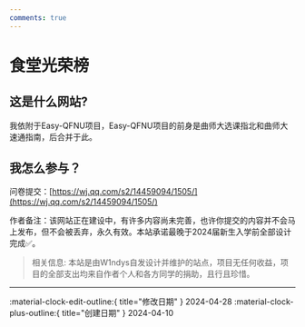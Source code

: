 ```yaml
---
comments: true
---
```


# 食堂光荣榜

## 这是什么网站?

我依附于Easy-QFNU项目，Easy-QFNU项目的前身是曲师大选课指北和曲师大速通指南，后合并于此。

## 我怎么参与？

问卷提交：[https://wj.qq.com/s2/14459094/1505/](https://wj.qq.com/s2/14459094/1505/)

作者备注：该网站正在建设中，有许多内容尚未完善，也许你提交的内容并不会马上发布，但不会被丢弃，永久有效。本站承诺最晚于2024届新生入学前全部设计完成✅。

> 相关信息: 本站是由W1ndys自发设计并维护的站点，项目无任何收益，项目的全部支出均来自作者个人和各方同学的捐助，且行且珍惜。


---

:material-clock-edit-outline:{ title="修改日期" } 2024-04-28
:material-clock-plus-outline:{ title="创建日期" } 2024-04-10
